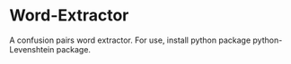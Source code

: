 # Word-Extractor
A confusion pairs word extractor. For use, install python package python-Levenshtein package.
